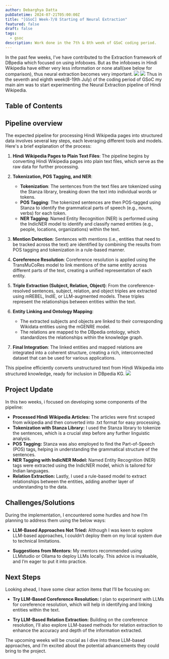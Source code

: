 ```yaml
---
author: Debarghya Datta
pubDatetime: 2024-07-21T05:00:00Z
title: "[GSoC] Week-7/8 Starting of Neural Extraction"
featured: false
draft: false
tags:
  - gsoc
description: Work done in the 7th & 8th week of GSoC coding period.
---
```

In the past few weeks, I’ve have contributed to the Extraction framework of DBpedia which focused on using infoboxes. But as the infoboxes in Hindi Wikipedia have either very less information or none atall(see below for comparison), thus neural extraction becomes very important.
![](@assets/images/week_7_8/hi_wiki.png)
![](@assets/images/week_7_8/en_wiki.png)
Thus in the seventh and eighth week(8-19th July) of the coding period of GSoC my main aim was to start experimenting the Neural Extraction pipeline of Hindi Wikipedia. 
## Table of Contents

## Pipeline overview
The expected pipeline for processing Hindi Wikipedia pages into structured data involves several key steps, each leveraging different tools and models. Here's a brief explanation of the process:

1. **Hindi Wikipedia Pages to Plain Text Files**: The pipeline begins by converting Hindi Wikipedia pages into plain text files, which serve as the raw data for further processing.

2. **Tokenization, POS Tagging, and NER**:
   - **Tokenization**: The sentences from the text files are tokenized using the Stanza library, breaking down the text into individual words or tokens.
   - **POS Tagging**: The tokenized sentences are then POS-tagged using Stanza to identify the grammatical parts of speech (e.g., nouns, verbs) for each token.
   - **NER Tagging**: Named Entity Recognition (NER) is performed using the IndicNER model to identify and classify named entities (e.g., people, locations, organizations) within the text.

3. **Mention Detection**:
   Sentences with mentions (i.e., entities that need to be tracked across the text) are identified by combining the results from POS tagging and tokenization in a rule-based manner.

4. **Coreference Resolution**:
   Coreference resolution is applied using the TransMuCoRes model to link mentions of the same entity across different parts of the text, creating a unified representation of each entity.

5. **Triple Extraction (Subject, Relation, Object)**:
   From the coreference-resolved sentences, subject, relation, and object triples are extracted using mREBEL, IndIE, or LLM-augmented models. These triples represent the relationships between entities within the text.

6. **Entity Linking and Ontology Mapping**:
   - The extracted subjects and objects are linked to their corresponding Wikidata entities using the mGENRE model.
   - The relations are mapped to the DBpedia ontology, which standardizes the relationships within the knowledge graph.

7. **Final Integration**:
   The linked entities and mapped relations are integrated into a coherent structure, creating a rich, interconnected dataset that can be used for various applications.

This pipeline efficiently converts unstructured text from Hindi Wikipedia into structured knowledge, ready for inclusion in DBpedia KG.
![](@assets/images/week_7_8/pipeline.png)
## Project Update

 In this two weeks, i focused on developing some components of the pipeline:

- **Processed Hindi Wikipedia Articles:** The articles were first scraped from wikipedia and then converted into .txt format for easy processing.
- **Tokenization with Stanza Library:** I used the Stanza library to tokenize the sentences, which is a crucial step before any further linguistic analysis.
- **POS Tagging:** Stanza was also employed to find the Part-of-Speech (POS) tags, helping in understanding the grammatical structure of the sentences.
- **NER Tagging with IndicNER Model:** Named Entity Recognition (NER) tags were extracted using the IndicNER model, which is tailored for Indian languages.
- **Relation Extraction:** Lastly, I used a rule-based model to extract relationships between the entities, adding another layer of understanding to the data.

## Challenges/Solutions

During the implementation,  I encountered some hurdles and how I’m planning to address them using the below ways:

- **LLM-Based Approaches Not Tried:** Although I was keen to explore LLM-based approaches, I couldn’t deploy them on my local system due to technical limitations.
  
- **Suggestions from Mentors:** My mentors recommended using LLMstudio or Ollama to deploy LLMs locally. This advice is invaluable, and I’m eager to put it into practice.

## Next Steps

Looking ahead, I have some clear action items that I’ll be focusing on:

- **Try LLM-Based Coreference Resolution:** I plan to experiment with LLMs for coreference resolution, which will help in identifying and linking entities within the text.
  
- **Try LLM-Based Relation Extraction:** Building on the coreference resolution, I’ll also explore LLM-based methods for relation extraction to enhance the accuracy and depth of the information extracted.

The upcoming weeks will be crucial as I dive into these LLM-based approaches, and I’m excited about the potential advancements they could bring to the project.